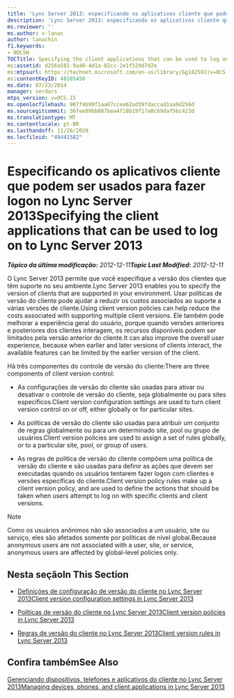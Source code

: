 ```yaml
---
title: 'Lync Server 2013: especificando os aplicativos cliente que podem ser usados para fazer logon no Lync Server 2013'
description: 'Lync Server 2013: especificando os aplicativos cliente que podem ser usados para fazer logon no Lync Server 2013.'
ms.reviewer: ''
ms.author: v-lanac
author: lanachin
f1.keywords:
- NOCSH
TOCTitle: Specifying the client applications that can be used to log on to Lync Server 2013
ms:assetid: d256a581-9a48-4d1a-82cc-2e1f520d7d2e
ms:mtpsurl: https://technet.microsoft.com/en-us/library/Gg182591(v=OCS.15)
ms:contentKeyID: 48185450
ms.date: 07/23/2014
manager: serdars
mtps_version: v=OCS.15
ms.openlocfilehash: 907f4b99f1aa87ccee62ad39fdaccad1aa9d256d
ms.sourcegitcommit: 36fee89bb887bea4f18b19f17a8c69daf5bc423d
ms.translationtype: MT
ms.contentlocale: pt-BR
ms.lasthandoff: 11/26/2020
ms.locfileid: "49441582"
---
```

# <a name="specifying-the-client-applications-that-can-be-used-to-log-on-to-lync-server-2013"></a><span data-ttu-id="e2749-103">Especificando os aplicativos cliente que podem ser usados para fazer logon no Lync Server 2013</span><span class="sxs-lookup"><span data-stu-id="e2749-103">Specifying the client applications that can be used to log on to Lync Server 2013</span></span>

<div data-xmlns="http://www.w3.org/1999/xhtml">

<div class="topic" data-xmlns="http://www.w3.org/1999/xhtml" data-msxsl="urn:schemas-microsoft-com:xslt" data-cs="https://msdn.microsoft.com/">

<div data-asp="https://msdn2.microsoft.com/asp">



</div>

<div id="mainSection">

<div id="mainBody"><span data-ttu-id="e2749-104">

<span> </span></span><span class="sxs-lookup"><span data-stu-id="e2749-104">

<span> </span></span></span>

<span data-ttu-id="e2749-105">_**Tópico da última modificação:** 2012-12-11_</span><span class="sxs-lookup"><span data-stu-id="e2749-105">_**Topic Last Modified:** 2012-12-11_</span></span>

<span data-ttu-id="e2749-106">O Lync Server 2013 permite que você especifique a versão dos clientes que têm suporte no seu ambiente.</span><span class="sxs-lookup"><span data-stu-id="e2749-106">Lync Server 2013 enables you to specify the version of clients that are supported in your environment.</span></span> <span data-ttu-id="e2749-107">Usar políticas de versão do cliente pode ajudar a reduzir os custos associados ao suporte a várias versões de cliente.</span><span class="sxs-lookup"><span data-stu-id="e2749-107">Using client version policies can help reduce the costs associated with supporting multiple client versions.</span></span> <span data-ttu-id="e2749-108">Ele também pode melhorar a experiência geral do usuário, porque quando versões anteriores e posteriores dos clientes interagem, os recursos disponíveis podem ser limitados pela versão anterior do cliente.</span><span class="sxs-lookup"><span data-stu-id="e2749-108">It can also improve the overall user experience, because when earlier and later versions of clients interact, the available features can be limited by the earlier version of the client.</span></span>

<span data-ttu-id="e2749-109">Há três componentes do controle de versão do cliente:</span><span class="sxs-lookup"><span data-stu-id="e2749-109">There are three components of client version control:</span></span>

  - <span data-ttu-id="e2749-110">As configurações de versão do cliente são usadas para ativar ou desativar o controle de versão do cliente, seja globalmente ou para sites específicos.</span><span class="sxs-lookup"><span data-stu-id="e2749-110">Client version configuration settings are used to turn client version control on or off, either globally or for particular sites.</span></span>

  - <span data-ttu-id="e2749-111">As políticas de versão do cliente são usadas para atribuir um conjunto de regras globalmente ou para um determinado site, pool ou grupo de usuários.</span><span class="sxs-lookup"><span data-stu-id="e2749-111">Client version policies are used to assign a set of rules globally, or to a particular site, pool, or group of users.</span></span>

  - <span data-ttu-id="e2749-112">As regras de política de versão do cliente compõem uma política de versão do cliente e são usadas para definir as ações que devem ser executadas quando os usuários tentarem fazer logon com clientes e versões específicas do cliente.</span><span class="sxs-lookup"><span data-stu-id="e2749-112">Client version policy rules make up a client version policy, and are used to define the actions that should be taken when users attempt to log on with specific clients and client versions.</span></span>

<div>


> [!NOTE]  
> <span data-ttu-id="e2749-113">Como os usuários anônimos não são associados a um usuário, site ou serviço, eles são afetados somente por políticas de nível global.</span><span class="sxs-lookup"><span data-stu-id="e2749-113">Because anonymous users are not associated with a user, site, or service, anonymous users are affected by global-level policies only.</span></span>



</div>

<div>

## <a name="in-this-section"></a><span data-ttu-id="e2749-114">Nesta seção</span><span class="sxs-lookup"><span data-stu-id="e2749-114">In This Section</span></span>

  - [<span data-ttu-id="e2749-115">Definições de configuração de versão do cliente no Lync Server 2013</span><span class="sxs-lookup"><span data-stu-id="e2749-115">Client version configuration settings in Lync Server 2013</span></span>](lync-server-2013-client-version-configuration-settings.md)

  - [<span data-ttu-id="e2749-116">Políticas de versão do cliente no Lync Server 2013</span><span class="sxs-lookup"><span data-stu-id="e2749-116">Client version policies in Lync Server 2013</span></span>](lync-server-2013-client-version-policies.md)

  - [<span data-ttu-id="e2749-117">Regras de versão do cliente no Lync Server 2013</span><span class="sxs-lookup"><span data-stu-id="e2749-117">Client version rules in Lync Server 2013</span></span>](lync-server-2013-client-version-rules.md)

</div>

<div>

## <a name="see-also"></a><span data-ttu-id="e2749-118">Confira também</span><span class="sxs-lookup"><span data-stu-id="e2749-118">See Also</span></span>


[<span data-ttu-id="e2749-119">Gerenciando dispositivos, telefones e aplicativos do cliente no Lync Server 2013</span><span class="sxs-lookup"><span data-stu-id="e2749-119">Managing devices, phones, and client applications in Lync Server 2013</span></span>](lync-server-2013-managing-devices-phones-and-client-applications.md)  
  

<span data-ttu-id="e2749-120"></div>

</div>

<span> </span>

</div>

</div>

</span><span class="sxs-lookup"><span data-stu-id="e2749-120"></div>

</div>

<span> </span>

</div>

</div>

</span></span></div>

